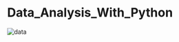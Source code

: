 # Data_Analysis_With_Python
![data](https://user-images.githubusercontent.com/124372360/219963945-e9b99bc7-1763-4c0c-8607-efeb90986961.gif)
